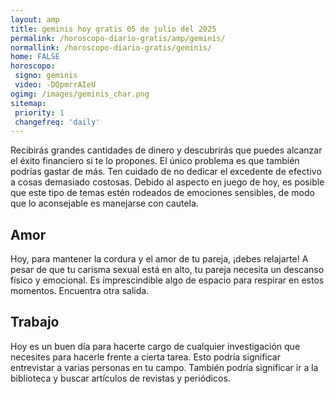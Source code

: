 ```yaml
---
layout: amp
title: geminis hoy gratis 05 de julio del 2025 
permalink: /horoscopo-diario-gratis/amp/geminis/
normallink: /horoscopo-diario-gratis/geminis/
home: FALSE
horoscopo:
 signo: geminis
 video: -DQpmrrAIeU
ogimg: /images/geminis_char.png
sitemap:
 priority: 1
 changefreq: 'daily'
---
```



Recibirás grandes cantidades de dinero y descubrirás que puedes alcanzar el éxito financiero si te lo propones. El único problema es que también podrías gastar de más. Ten cuidado de no dedicar el excedente de efectivo a cosas demasiado costosas. Debido al aspecto en juego de hoy, es posible que este tipo de temas estén rodeados de emociones sensibles, de modo que lo aconsejable es manejarse con cautela.

## Amor

Hoy, para mantener la cordura y el amor de tu pareja, ¡debes relajarte! A pesar de que tu carisma sexual está en alto, tu pareja necesita un descanso físico y emocional. Es imprescindible algo de espacio para respirar en estos momentos. Encuentra otra salida.

## Trabajo

Hoy es un buen día para hacerte cargo de cualquier investigación que necesites para hacerle frente a cierta tarea. Esto podría significar entrevistar a varias personas en tu campo. También podría significar ir a la biblioteca y buscar artículos de revistas y periódicos.